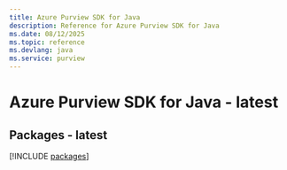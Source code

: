 ```yaml
---
title: Azure Purview SDK for Java
description: Reference for Azure Purview SDK for Java
ms.date: 08/12/2025
ms.topic: reference
ms.devlang: java
ms.service: purview
---
```

# Azure Purview SDK for Java - latest
## Packages - latest
[!INCLUDE [packages](purview-index.md)]